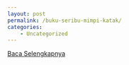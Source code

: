 ```yaml
---
layout: post
permalink: /buku-seribu-mimpi-katak/
categories:
    - Uncategorized
---
```


[Baca Selengkapnya](/03)